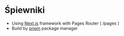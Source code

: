 # Śpiewniki

* Using [Next.js](https://nextjs.org/docs) framework with Pages Router ( /pages )
* Build by [pnpm](https://pnpm.io/) package manager
